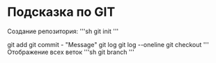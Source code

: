 # Подсказка по GIT

Создание репозитория:
'''sh
git init
'''

git add
git commit - "Message"
git log
git log --oneline
git checkout
'''
Отображение всеx веток
'''sh
git branch 
'''